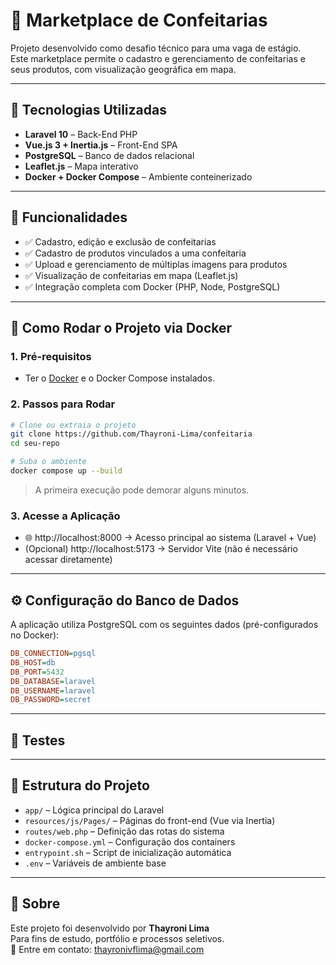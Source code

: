 # 🧁 Marketplace de Confeitarias

Projeto desenvolvido como desafio técnico para uma vaga de estágio.  
Este marketplace permite o cadastro e gerenciamento de confeitarias e seus produtos, com visualização geográfica em mapa.

---

## 🚀 Tecnologias Utilizadas

- **Laravel 10** – Back-End PHP
- **Vue.js 3 + Inertia.js** – Front-End SPA
- **PostgreSQL** – Banco de dados relacional
- **Leaflet.js** – Mapa interativo
- **Docker + Docker Compose** – Ambiente conteinerizado

---

## 🔧 Funcionalidades

- ✅ Cadastro, edição e exclusão de confeitarias
- ✅ Cadastro de produtos vinculados a uma confeitaria
- ✅ Upload e gerenciamento de múltiplas imagens para produtos
- ✅ Visualização de confeitarias em mapa (Leaflet.js)
- ✅ Integração completa com Docker (PHP, Node, PostgreSQL)

---

## 🐳 Como Rodar o Projeto via Docker

### 1. Pré-requisitos

- Ter o [Docker](https://www.docker.com/) e o Docker Compose instalados.

### 2. Passos para Rodar

```bash
# Clone ou extraia o projeto
git clone https://github.com/Thayroni-Lima/confeitaria
cd seu-repo

# Suba o ambiente
docker compose up --build
```

> A primeira execução pode demorar alguns minutos.

### 3. Acesse a Aplicação

- 🌐 http://localhost:8000 → Acesso principal ao sistema (Laravel + Vue)  
- (Opcional) http://localhost:5173 → Servidor Vite (não é necessário acessar diretamente)

---

## ⚙️ Configuração do Banco de Dados

A aplicação utiliza PostgreSQL com os seguintes dados (pré-configurados no Docker):

```ini
DB_CONNECTION=pgsql
DB_HOST=db
DB_PORT=5432
DB_DATABASE=laravel
DB_USERNAME=laravel
DB_PASSWORD=secret
```

---

## 🧪 Testes

---

## 📂 Estrutura do Projeto

- `app/` – Lógica principal do Laravel  
- `resources/js/Pages/` – Páginas do front-end (Vue via Inertia)  
- `routes/web.php` – Definição das rotas do sistema  
- `docker-compose.yml` – Configuração dos containers  
- `entrypoint.sh` – Script de inicialização automática  
- `.env` – Variáveis de ambiente base

---

## 🙋 Sobre

Este projeto foi desenvolvido por **Thayroni Lima**  
Para fins de estudo, portfólio e processos seletivos.  
📧 Entre em contato: [thayronivflima@gmail.com](thayronivflima@gmail.com)

